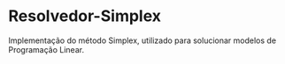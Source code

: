 # Resolvedor-Simplex
Implementação do método Simplex, utilizado para solucionar modelos de Programação Linear.
